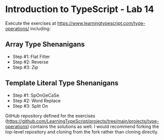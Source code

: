 # Introduction to TypeScript - Lab 14

Execute the exercises at https://www.learningtypescript.com/type-operations/ including:

## Array Type Shenanigans

* Step #1: Flat Filter
* Step #2: Reverse
* Step #3: Zip

## Template Literal Type Shenanigans

* Step #1: SpOnGeCaSe
* Step #2: Word Replace
* Step #3: Split On

GitHub repository defined for the exercises (https://github.com/LearningTypeScript/projects/tree/main/projects/type-operations) contains the solutions as well. I would recommend forking the top-level repository and cloning from the fork rather than cloning directly.